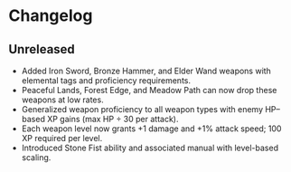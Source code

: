 # Changelog

## Unreleased
- Added Iron Sword, Bronze Hammer, and Elder Wand weapons with elemental tags and proficiency requirements.
- Peaceful Lands, Forest Edge, and Meadow Path can now drop these weapons at low rates.
- Generalized weapon proficiency to all weapon types with enemy HP–based XP gains (max HP ÷ 30 per attack).
- Each weapon level now grants +1 damage and +1% attack speed; 100 XP required per level.
- Introduced Stone Fist ability and associated manual with level-based scaling.
